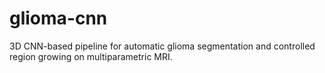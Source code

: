 # glioma-cnn
3D CNN-based pipeline for automatic glioma segmentation and controlled region growing on multiparametric MRI.
